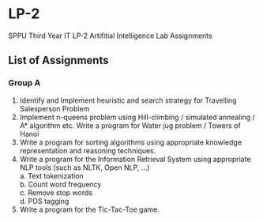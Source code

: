 # LP-2
SPPU Third Year IT LP-2 Artifitial Intelligence Lab Assignments

## List of Assignments
### Group A <br>
1. Identify and Implement heuristic and search strategy for Travelling Salesperson Problem <br>
2. Implement n-queens problem using Hill-climbing / simulated annealing / A* algorithm etc.
Write a program for Water jug problem / Towers of Hanoi<br>
3. Write a program for sorting algorithms using appropriate knowledge representation and
reasoning techniques.<br>
4. Write a program for the Information Retrieval System using appropriate NLP tools (such as
NLTK, Open NLP, …)<br>
a. Text tokenization<br>
b. Count word frequency<br>
c. Remove stop words<br>
d. POS tagging<br>
5. Write a program for the Tic-Tac-Toe game.<br>
